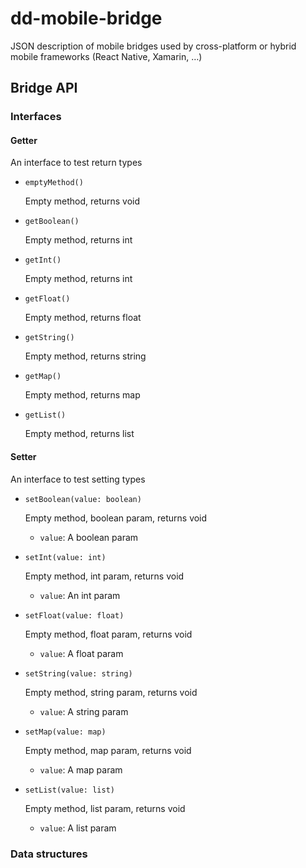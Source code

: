 # dd-mobile-bridge

JSON description of mobile bridges used by cross-platform or hybrid mobile frameworks (React Native, Xamarin, …)

## Bridge API

### Interfaces

#### Getter

An interface to test return types

- `emptyMethod()`

    Empty method, returns void


- `getBoolean()`

    Empty method, returns int


- `getInt()`

    Empty method, returns int


- `getFloat()`

    Empty method, returns float


- `getString()`

    Empty method, returns string


- `getMap()`

    Empty method, returns map


- `getList()`

    Empty method, returns list


#### Setter

An interface to test setting types

- `setBoolean(value: boolean)`

    Empty method, boolean param, returns void

    - `value`: A boolean param

- `setInt(value: int)`

    Empty method, int param, returns void

    - `value`: An int param

- `setFloat(value: float)`

    Empty method, float param, returns void

    - `value`: A float param

- `setString(value: string)`

    Empty method, string param, returns void

    - `value`: A string param

- `setMap(value: map)`

    Empty method, map param, returns void

    - `value`: A map param

- `setList(value: list)`

    Empty method, list param, returns void

    - `value`: A list param

### Data structures

